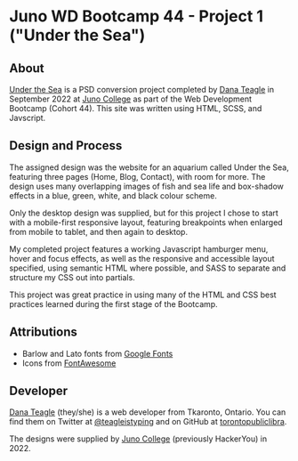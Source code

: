 # Juno WD Bootcamp 44 - Project 1 ("Under the Sea")

## About

[Under the Sea](https://lucky-bavarois-db560e.netlify.app/) is a PSD conversion project completed by [Dana Teagle](https://danateagle.com) in September 2022 at [Juno College](https://junocollege.com) as part of the Web Development Bootcamp (Cohort 44). This site was written using HTML, SCSS, and Javscript.

## Design and Process

The assigned design was the website for an aquarium called Under the Sea, featuring three pages (Home, Blog, Contact), with room for more. The design uses many overlapping images of fish and sea life and box-shadow effects in a blue, green, white, and black colour scheme.

Only the desktop design was supplied, but for this project I chose to start with a mobile-first responsive layout, featuring breakpoints when enlarged from mobile to tablet, and then again to desktop.

My completed project features a working Javascript hamburger menu, hover and focus effects, as well as the responsive and accessible layout specified, using semantic HTML where possible, and SASS to separate and structure my CSS out into partials.

This project was great practice in using many of the HTML and CSS best practices learned during the first stage of the Bootcamp.

## Attributions

- Barlow and Lato fonts from [Google Fonts](https://fonts.google.com/)
- Icons from [FontAwesome](https://fontawesome.com/)

## Developer

[Dana Teagle](https://danateagle.com) (they/she) is a web developer from Tkaronto, Ontario. You can find them on Twitter at [@teagleistyping](https://twitter.com/teagleistyping) and on GitHub at [torontopubliclibra](https://github.com/torontopubliclibra).

The designs were supplied by [Juno College](https://junocollege.com) (previously HackerYou) in 2022.
